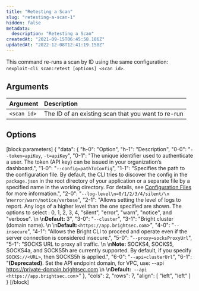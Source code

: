 ```yaml
---
title: "Retesting a Scan"
slug: "retesting-a-scan-1"
hidden: false
metadata: 
  description: "Retesting a Scan"
createdAt: "2021-09-15T06:45:58.186Z"
updatedAt: "2022-12-08T12:41:19.158Z"
---
```

This command re-runs a scan by ID using the same configuration: `nexploit-cli scan:retest [options] <scan id>`.

## Arguments

| Argument    | Description                                        |
| :---------- | :------------------------------------------------- |
| `<scan id>` | The ID of an existing scan that you want to re-run |

## Options

[block:parameters]
{
  "data": {
    "h-0": "Option",
    "h-1": "Description",
    "0-0": "`--token=apiKey`, `-t=apiKey`",
    "0-1": "The unique identifier used to authenticate a user. The token (API key) can be issued in your organization’s dashboard.",
    "1-0": "`--config=pathToConfig`",
    "1-1": "Specifies the path to the configuration file. By default, the CLI tries to discover the config in the `package.json` in the root directory of your application or a separate file by a specified name in the working directory. For details, see [Configuration Files](https://docs.brightsec.com/docs/configuration-files) for more information.",
    "2-0": "`--log-level\n=0/1/2/3/4/silent/\n`  \n`error/warn/notice/verbose`",
    "2-1": "Allows setting the level of logs to report. Any logs of a higher level than the one specified are shown. The options to select : 0, 1, 2, 3, 4, \"silent\", \"error\", \"warn\", \"notice\", and \"verbose\".  \n  \n**Default:** 3",
    "3-0": "`--cluster`",
    "3-1": "Bright cluster (domain name).  \n  \n**Default:**`<https://app.brightsec.com`>",
    "4-0": "`--insecure`",
    "4-1": "Allows the Bright CLI to proceed and operate even if the server connection is considered insecure.",
    "5-0": "`--proxy=socksProxyUrl`",
    "5-1": "SOCKS URL to proxy all traffic.  \n  \n**Note:** SOCKS4, SOCKS5, SOCKS4a, and SOCKS5h are currently supported. By default, if you specify `SOCKS://<URL>`, then SOCKS5h is applied.",
    "6-0": "`--api=clusterUrl`",
    "6-1": "**(Deprecated)**. Set the API endpoint domain, for VPC, use: --api <https://private-domain.brightsec.com>  \n  \n**Default:**` --api <https://app.brightsec.com`>"
  },
  "cols": 2,
  "rows": 7,
  "align": [
    "left",
    "left"
  ]
}
[/block]